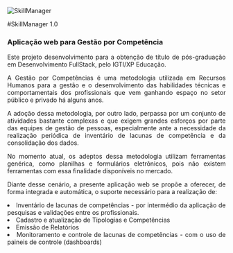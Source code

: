 
![SkillManager](https://user-images.githubusercontent.com/55890755/216445211-2612aac5-cbee-4ff5-a6f3-b98cdc6e6b53.png)
<p>
#SkillManager 1.0
<div align="justify">
<h3>Aplicação web para Gestão por Competência</h3>
<p>Este projeto desenvolvimento para a obtenção de título de pós-graduação em Desenvolvimento FullStack, pelo IGTI/XP Educação.</p>
<p>A Gestão por Competências é uma metodologia utilizada em Recursos Humanos para a gestão e o desenvolvimento das habilidades técnicas e comportamentais dos profissionais que vem ganhando espaço no setor público e privado há alguns anos.</p>
<p>A adoção dessa metodologia, por outro lado, perpassa por um conjunto de atividades bastante complexas e que exigem grandes esforços por parte das equipes de gestão de pessoas, especialmente ante a necessidade da realização periódica de inventário de lacunas de competência e da consolidação dos dados.</p> 
<p>No momento atual, os adeptos dessa metodologia utilizam ferramentas genérica, como planilhas e formulários eletrônicos, pois não existem ferramentas com essa finalidade disponíveis no mercado.</p>
<p>Diante desse cenário, a presente aplicação web se propõe a oferecer, de forma integrada e automática, o suporte necessário para a realização de:</p>
  <li> Inventário de lacunas de competências - por intermédio da aplicação de pesquisas e validações entre os profissionais.</li>
  <li> Cadastro e atualização de Tipologias e Competências </li>
  <li> Emissão de Relatórios </li>
  <li> Monitoramento e controle de lacunas de competências - com o uso de paineis de controle (dashboards)</li>
</div>
